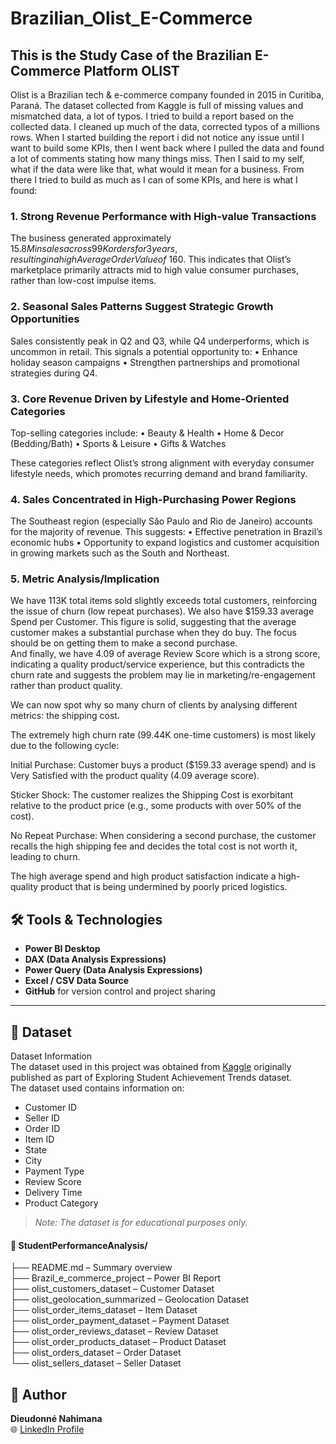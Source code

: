 # Brazilian_Olist_E-Commerce
## This is the Study Case of the Brazilian E-Commerce Platform OLIST

Olist is a Brazilian tech & e-commerce company founded in 2015 in Curitiba, Paraná.
The dataset collected from Kaggle is full of missing values and mismatched data, a lot of typos. I tried to build a report based on the collected data. I cleaned up much of the data, corrected typos of a millions rows. When I started building the report i did not notice any issue until I want to build some KPIs, then I went back where I pulled the data and found a lot of comments stating how many things miss. Then I said to my self, what if the data were like that, what would it mean for a business. From there I tried to build as much as I can of some KPIs, and here is what I found:

### 1. Strong Revenue Performance with High-value Transactions

The business generated approximately $15.8M in sales across 99K orders for 3 years, resulting in a high Average Order Value of ~$160.
This indicates that Olist’s marketplace primarily attracts mid to high value consumer purchases, rather than low-cost impulse items.

### 2. Seasonal Sales Patterns Suggest Strategic Growth Opportunities

Sales consistently peak in Q2 and Q3, while Q4 underperforms, which is uncommon in retail.
This signals a potential opportunity to:
• Enhance holiday season campaigns
• Strengthen partnerships and promotional strategies during Q4.

### 3. Core Revenue Driven by Lifestyle and Home-Oriented Categories

Top-selling categories include:
• Beauty & Health
• Home & Decor (Bedding/Bath)
• Sports & Leisure
• Gifts & Watches

These categories reflect Olist’s strong alignment with everyday consumer lifestyle needs, which promotes recurring demand and brand familiarity.

### 4. Sales Concentrated in High-Purchasing Power Regions

The Southeast region (especially São Paulo and Rio de Janeiro) accounts for the majority of revenue.
This suggests:
• Effective penetration in Brazil’s economic hubs
• Opportunity to expand logistics and customer acquisition in growing markets such as the South and Northeast.

### 5. Metric Analysis/Implication

We have 113K total items sold slightly exceeds total customers, reinforcing the issue of churn (low repeat purchases).
We also have $159.33 average Spend per Customer. This figure is solid, suggesting that the average customer makes a substantial purchase when they do buy. The focus should be on getting them to make a second purchase.<br>
And finally, we have 4.09 of average Review Score which is a strong score, indicating a quality product/service experience, but this contradicts the churn rate and suggests the problem may lie in marketing/re-engagement rather than product quality.

We can now spot why so many churn of clients by analysing different metrics: the shipping cost.<br>

The extremely high churn rate (99.44K one-time customers) is most likely due to the following cycle:<br>

Initial Purchase: Customer buys a product ($159.33 average spend) and is Very Satisfied with the product quality (4.09 average score).<br>

Sticker Shock: The customer realizes the Shipping Cost is exorbitant relative to the product price (e.g., some products with over 50% of the cost).<br>

No Repeat Purchase: When considering a second purchase, the customer recalls the high shipping fee and decides the total cost is not worth it, leading to churn.<br>

The high average spend and high product satisfaction indicate a high-quality product that is being undermined by poorly priced logistics.

## 🛠️ Tools & Technologies
- **Power BI Desktop**
- **DAX (Data Analysis Expressions)**
- **Power Query (Data Analysis Expressions)**
- **Excel / CSV Data Source**
- **GitHub** for version control and project sharing

---

## 📁 Dataset
Dataset Information <br>
The dataset used in this project was obtained from [Kaggle](https://www.kaggle.com/datasets/olistbr/brazilian-ecommerce/data) originally published as part of Exploring Student Achievement Trends dataset.<br>
The dataset used contains information on:<br>
- Customer ID
- Seller ID
- Order ID
- Item ID
- State
- City
- Payment Type
- Review Score
- Delivery Time
- Product Category 

> *Note: The dataset is for educational purposes only.*

#### 📁 StudentPerformanceAnalysis/

├── README.md                                     – Summary overview <br>
├── Brazil_e_commerce_project                     – Power BI Report <br>
├── olist_customers_dataset                       – Customer Dataset <br>
├── olist_geolocation_summarized                  – Geolocation Dataset <br>
├── olist_order_items_dataset                     – Item Dataset <br>
├── olist_order_payment_dataset                   – Payment Dataset <br>
├── olist_order_reviews_dataset                   – Review Dataset <br>
├── olist_order_products_dataset                  – Product Dataset <br>
├── olist_orders_dataset                          – Order Dataset <br>
└── olist_sellers_dataset                         – Seller Dataset <br>
  

## 👤 Author
**Dieudonné Nahimana**  
🌐 [LinkedIn Profile](https://www.linkedin.com/in/nahimana-dieudonn%C3%A9-99b4a9200/)

